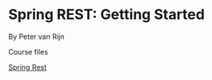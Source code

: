# Spring REST: Getting Started

By Peter van Rijn
 
Course files
 
[Spring Rest](https://www.pluralsight.com/courses/spring-rest)
